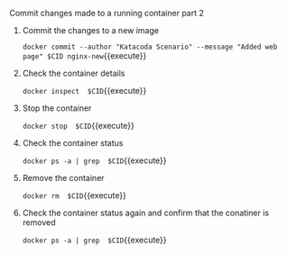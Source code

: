 Commit changes made to a running container part 2

1. Commit the changes to a new image

    `docker commit --author "Katacoda Scenario" --message "Added web page" $CID nginx-new`{{execute}}

2. Check the container details

    `docker inspect  $CID`{{execute}}

3. Stop the container

    `docker stop  $CID`{{execute}}
    
3. Check the container status

    `docker ps -a | grep  $CID`{{execute}}
 
4. Remove the container 

    `docker rm  $CID`{{execute}}

3. Check the container status again and confirm that the conatiner is removed

    `docker ps -a | grep  $CID`{{execute}}
